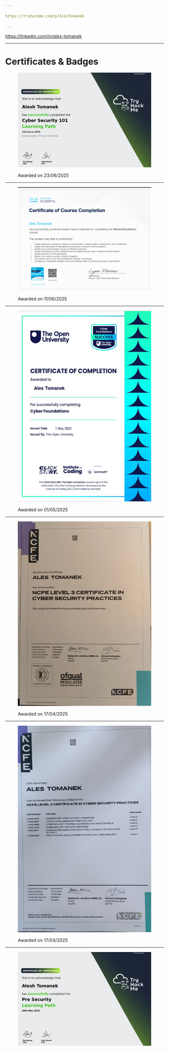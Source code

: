 ```yaml
---

https://tryhackme.com/p/AlesTomanek

---
```

https://linkedin.com/in/ales-tomanek

---

# Certificates & Badges
<figure><img src="../.gitbook/assets/THM_CyberSecurity101.png" alt=""><figcaption><p>Awarded on 23/06/2025</p></figcaption></figure>

---
<figure><img src="../.gitbook/assets/Cisco_networking_basics.png" alt=""><figcaption><p>Awarded on 11/06/2025</p></figcaption></figure>

---
<figure><img src="../.gitbook/assets/cert.JPG" alt=""><figcaption><p>Awarded on 01/05/2025</p></figcaption></figure>

---
<figure><img src="../.gitbook/assets/NCFE_l3_cyber.webp" alt=""><figcaption><p>Awarded on 17/04/2025</p></figcaption></figure>

---
<figure><img src="../.gitbook/assets/NCFE_l3_cyber2.webp" alt=""><figcaption><p>Awarded on 17/04/2025</p></figcaption></figure>

---
<figure><img src="../.gitbook/assets/Capture.JPG" alt=""><figcaption></figcaption></figure>
